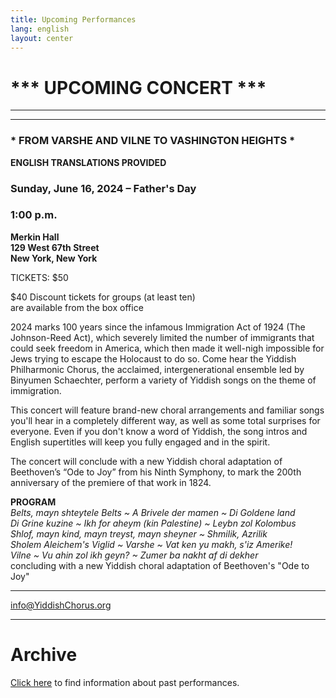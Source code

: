 ```yaml
---
title: Upcoming Performances
lang: english
layout: center
---
```


# *** UPCOMING CONCERT ***

_____

*********

### * FROM VARSHE AND VILNE TO VASHINGTON HEIGHTS *  

**ENGLISH TRANSLATIONS PROVIDED**  

### Sunday, June 16, 2024 – Father's Day
### 1:00 p.m.

**Merkin Hall  
129 West 67th Street  
New York, New York**

TICKETS: $50  

$40 Discount tickets for groups (at least ten)  
are available from the box office

2024 marks 100 years since the infamous Immigration Act of 1924 (The Johnson-Reed Act), which severely limited the number of immigrants that could seek freedom in America, which then made it well-nigh impossible for Jews trying to escape the Holocaust to do so. Come hear the Yiddish Philharmonic Chorus, the acclaimed, intergenerational ensemble led by Binyumen Schaechter, perform a variety of Yiddish songs on the theme of immigration.

This concert will feature brand-new choral arrangements and familiar songs you'll hear in a completely different way, as well as some total surprises for everyone. Even if you don't know a word of Yiddish, the song intros and English supertitles will keep you fully engaged and in the spirit. 

The concert will conclude with a new Yiddish choral adaptation of Beethoven’s “Ode to Joy” from his Ninth Symphony, to mark the 200th anniversary of the premiere of that work in 1824.    

**PROGRAM**  
*Belts, mayn shteytele Belts ~ A Brivele der mamen ~ Di Goldene land*  
*Di Grine kuzine ~ Ikh for aheym (kin Palestine) ~ Leybn zol Kolombus*  
*Shlof, mayn kind, mayn treyst, mayn sheyner ~ Shmilik, Azrilik*  
*Sholem Aleichem's Viglid ~ Varshe ~ Vat ken yu makh, s'iz Amerike!*  
*Vilne ~ Vu ahin zol ikh geyn? ~ Zumer ba nakht af di dekher*  
concluding with a new Yiddish choral adaptation of Beethoven's "Ode to Joy"  

*********

[info@YiddishChorus.org](mailto:info@yiddishchorus.org)  

_____

# Archive

[Click here](concerts_archive.html) to find information about past performances.
